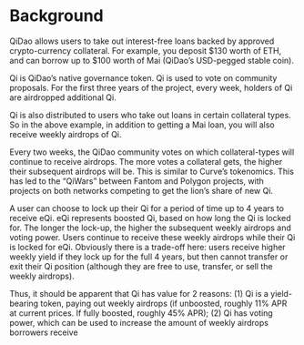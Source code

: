 # Background

QiDao allows users to take out interest-free loans backed by approved crypto-currency collateral. For example, you deposit $130 worth of ETH, and can borrow up to $100 worth of Mai (QiDao’s USD-pegged stable coin).

Qi is QiDao’s native governance token. Qi is used to vote on community proposals. For the first three years of the project, every week, holders of Qi are airdropped additional Qi.

Qi is also distributed to users who take out loans in certain collateral types. So in the above example, in addition to getting a Mai loan, you will also receive weekly airdrops of Qi.

Every two weeks, the QiDao community votes on which collateral-types will continue to receive airdrops. The more votes a collateral gets, the higher their subsequent airdrops will be. This is similar to Curve’s tokenomics. This has led to the “QiWars” between Fantom and Polygon projects, with projects on both networks competing to get the lion’s share of new Qi.

A user can choose to lock up their Qi for a period of time up to 4 years to receive eQi. eQi represents boosted Qi, based on how long the Qi is locked for. The longer the lock-up, the higher the subsequent weekly airdrops and voting power. Users continue to receive these weekly airdrops while their Qi is locked for eQi. Obviously there is a trade-off here: users receive higher weekly yield if they lock up for the full 4 years, but then cannot transfer or exit their Qi position (although they are free to use, transfer, or sell the weekly airdrops).

Thus, it should be apparent that Qi has value for 2 reasons: (1) Qi is a yield-bearing token, paying out weekly airdrops (if unboosted, roughly 11% APR at current prices. If fully boosted, roughly 45% APR); (2) Qi has voting power, which can be used to increase the amount of weekly airdrops borrowers receive

